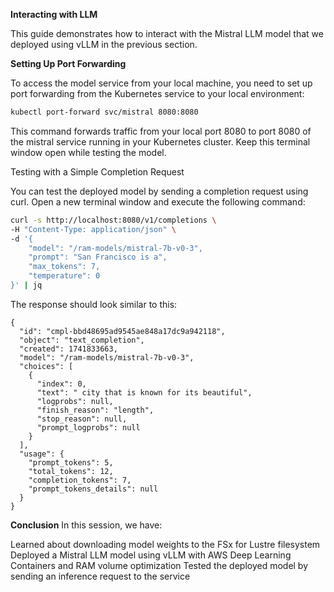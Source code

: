**Interacting with LLM**

This guide demonstrates how to interact with the Mistral LLM model that we deployed using vLLM in the previous section.

**Setting Up Port Forwarding**

To access the model service from your local machine, you need to set up port forwarding from the Kubernetes service to your local environment:

``` bash
kubectl port-forward svc/mistral 8080:8080
```


This command forwards traffic from your local port 8080 to port 8080 of the mistral service running in your Kubernetes cluster. Keep this terminal window open while testing the model.

Testing with a Simple Completion Request

You can test the deployed model by sending a completion request using curl. Open a new terminal window and execute the following command:

``` bash
curl -s http://localhost:8080/v1/completions \
-H "Content-Type: application/json" \
-d '{
    "model": "/ram-models/mistral-7b-v0-3",
    "prompt": "San Francisco is a",
    "max_tokens": 7,
    "temperature": 0
}' | jq

```

The response should look similar to this:

```
{
  "id": "cmpl-bbd48695ad9545ae848a17dc9a942118",
  "object": "text_completion",
  "created": 1741833663,
  "model": "/ram-models/mistral-7b-v0-3",
  "choices": [
    {
      "index": 0,
      "text": " city that is known for its beautiful",
      "logprobs": null,
      "finish_reason": "length",
      "stop_reason": null,
      "prompt_logprobs": null
    }
  ],
  "usage": {
    "prompt_tokens": 5,
    "total_tokens": 12,
    "completion_tokens": 7,
    "prompt_tokens_details": null
  }
}
```

**Conclusion**
In this session, we have:

Learned about downloading model weights to the FSx for Lustre filesystem
Deployed a Mistral LLM model using vLLM with AWS Deep Learning Containers and RAM volume optimization
Tested the deployed model by sending an inference request to the service


